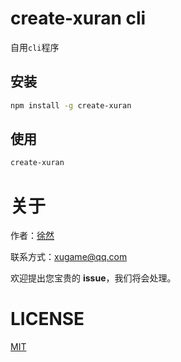 # create-xuran cli

自用`cli`程序

## 安装

```bash
npm install -g create-xuran
```

## 使用

```bash
create-xuran
```

# 关于

作者：[徐然](https://github.com/xiaoxustudio)

联系方式：[xugame@qq.com](emailto://xugame@qq.com)

欢迎提出您宝贵的 **issue**，我们将会处理。

# LICENSE

[MIT](./LICENSE)
